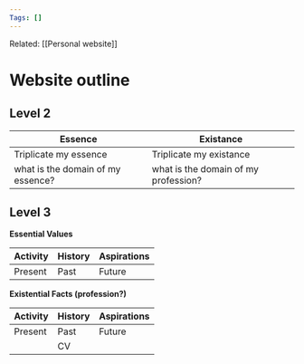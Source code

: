 ```yaml
---
Tags: []
---
```

Related: [[Personal website]]
# Website outline

## Level 2 

| Essence | Existance |
|---|---|
| Triplicate my essence | Triplicate my existance |
| what is the domain of my essence? | what is the domain of my profession? |

## Level 3

**Essential Values**

| Activity | History | Aspirations |
|---|---|---|
| Present | Past | Future | <- describe above using

**Existential Facts (profession?)** 

| Activity | History | Aspirations |
|---|---|---|
| Present | Past | Future | <- describe above using
| | CV | |
